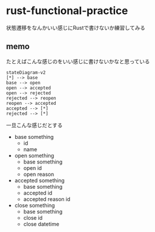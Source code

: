 # rust-functional-practice

状態遷移をなんかいい感じにRustで書けないか練習してみる

## memo

たとえばこんな感じのをいい感じに書けないかなと思っている

```mermaid
stateDiagram-v2
[*] --> base
base --> open
open --> accepted
open --> rejected
rejected --> reopen
reopen --> accepted
accepted --> [*]
rejected --> [*]
```

一旦こんな感じだとする

- base something
  - id
  - name
- open something
  - base something
  - open id
  - open reason
- accepted something
  - base something
  - accepted id
  - accepted reason id
- close something
  - base something
  - close id
  - close datetime

